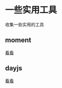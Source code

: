 <!-- @format -->

# 一些实用工具

收集一些实用的工具

## moment

[看看](./moment/README.md)

## dayjs

[看看](./dayjs/README.md)
